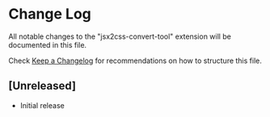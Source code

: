 # Change Log

All notable changes to the "jsx2css-convert-tool" extension will be documented in this file.

Check [Keep a Changelog](http://keepachangelog.com/) for recommendations on how to structure this file.

## [Unreleased]

- Initial release